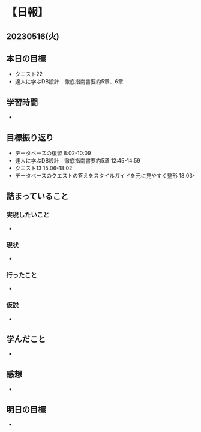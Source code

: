# 【日報】
## 20230516(火)
## 本日の目標
- クエスト22
- 達人に学ぶDB設計　徹底指南書要約5章、6章
## 学習時間
- 

## 目標振り返り
- データベースの復習 8:02-10:09
- 達人に学ぶDB設計　徹底指南書要約5章 12:45-14:59
- クエスト13 15:06-18:02
- データベースのクエストの答えをスタイルガイドを元に見やすく整形 18:03-

## 詰まっていること
### 実現したいこと 
- 
### 現状
- 
### 行ったこと 
- 
### 仮説
- 

## 学んだこと
- 

## 感想
- 

## 明日の目標
- 


